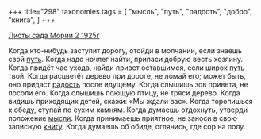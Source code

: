 +++
title="298"
taxonomies.tags = [
 "мысль",
 "путь",
 "радость",
 "добро",
 "книга",
]
+++

[Листы сада Мории 2 1925г](/agni/1925)

Когда кто-нибудь заступит дорогу, отойди в молчании, если знаешь свой [путь](/tags/путь). Когда надо ночлег найти, припаси добрую весть хозяину. Когда придёт час ухода, найди привет оставшимся, если широк [путь](/tags/путь) твой. Когда расцветёт дерево при дороге, не ломай его; может быть, оно придаст [радость](/tags/радость) после идущему. Когда слышишь зов привета, не посоли его. Когда слышишь поющую птицу, не тряси дерево. Когда видишь приходящих детей, скажи: «Мы ждали вас». Когда торопишься к обеду, ступай по сухим камням. Когда думаешь отдохнуть, утверди положение [мысли](/tags/мысль). Когда принимаешь приятное, не заноси в свою записную [книгу](/tags/книга). Когда думаешь об обиде, оглянись, где сор на полу.   

